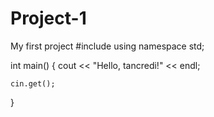 # Project-1
My first project
#include <iostream>
using namespace std;

int main()
{
	cout << "Hello, tancredi!" << endl;

	cin.get();

}
